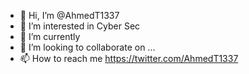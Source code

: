 - 👋 Hi, I’m @AhmedT1337
- 👀 I’m interested in Cyber Sec
- 🌱 I’m currently 
- 💞️ I’m looking to collaborate on ...
- 📫 How to reach me https://twitter.com/AhmedT1337

<!---
AhmedTareq2050/AhmedTareq2050 is a ✨ special ✨ repository because its `README.md` (this file) appears on your GitHub profile.
You can click the Preview link to take a look at your changes.
--->
